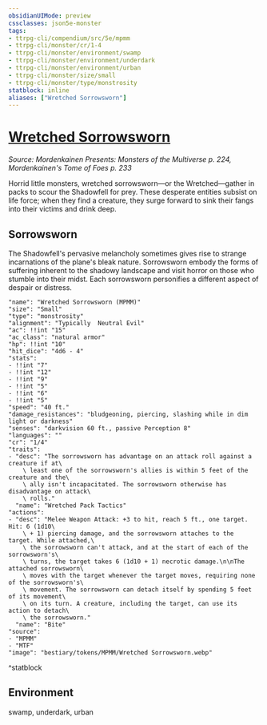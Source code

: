 ```yaml
---
obsidianUIMode: preview
cssclasses: json5e-monster
tags:
- ttrpg-cli/compendium/src/5e/mpmm
- ttrpg-cli/monster/cr/1-4
- ttrpg-cli/monster/environment/swamp
- ttrpg-cli/monster/environment/underdark
- ttrpg-cli/monster/environment/urban
- ttrpg-cli/monster/size/small
- ttrpg-cli/monster/type/monstrosity
statblock: inline
aliases: ["Wretched Sorrowsworn"]
---
```

# [Wretched Sorrowsworn](3-Compendium\CLI\bestiary\monstrosity/wretched-sorrowsworn-mpmm.md)
*Source: Mordenkainen Presents: Monsters of the Multiverse p. 224, Mordenkainen's Tome of Foes p. 233*  

Horrid little monsters, wretched sorrowsworn—or the Wretched—gather in packs to scour the Shadowfell for prey. These desperate entities subsist on life force; when they find a creature, they surge forward to sink their fangs into their victims and drink deep.

## Sorrowsworn

The Shadowfell's pervasive melancholy sometimes gives rise to strange incarnations of the plane's bleak nature. Sorrowsworn embody the forms of suffering inherent to the shadowy landscape and visit horror on those who stumble into their midst. Each sorrowsworn personifies a different aspect of despair or distress.

```statblock
"name": "Wretched Sorrowsworn (MPMM)"
"size": "Small"
"type": "monstrosity"
"alignment": "Typically  Neutral Evil"
"ac": !!int "15"
"ac_class": "natural armor"
"hp": !!int "10"
"hit_dice": "4d6 - 4"
"stats":
- !!int "7"
- !!int "12"
- !!int "9"
- !!int "5"
- !!int "6"
- !!int "5"
"speed": "40 ft."
"damage_resistances": "bludgeoning, piercing, slashing while in dim light or darkness"
"senses": "darkvision 60 ft., passive Perception 8"
"languages": ""
"cr": "1/4"
"traits":
- "desc": "The sorrowsworn has advantage on an attack roll against a creature if at\
    \ least one of the sorrowsworn's allies is within 5 feet of the creature and the\
    \ ally isn't incapacitated. The sorrowsworn otherwise has disadvantage on attack\
    \ rolls."
  "name": "Wretched Pack Tactics"
"actions":
- "desc": "Melee Weapon Attack: +3 to hit, reach 5 ft., one target. Hit: 6 (1d10\
    \ + 1) piercing damage, and the sorrowsworn attaches to the target. While attached,\
    \ the sorrowsworn can't attack, and at the start of each of the sorrowsworn's\
    \ turns, the target takes 6 (1d10 + 1) necrotic damage.\n\nThe attached sorrowsworn\
    \ moves with the target whenever the target moves, requiring none of the sorrowsworn's\
    \ movement. The sorrowsworn can detach itself by spending 5 feet of its movement\
    \ on its turn. A creature, including the target, can use its action to detach\
    \ the sorrowsworn."
  "name": "Bite"
"source":
- "MPMM"
- "MTF"
"image": "bestiary/tokens/MPMM/Wretched Sorrowsworn.webp"
```
^statblock

## Environment

swamp, underdark, urban